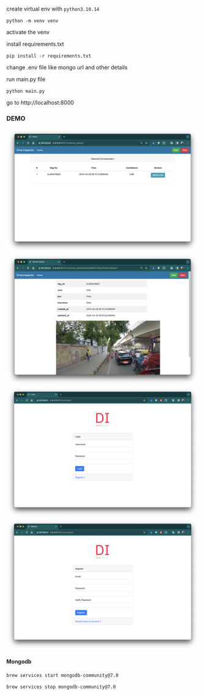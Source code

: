 create virtual env with `python3.10.14`
```commandline
python -m venv venv
```

activate the venv

install requirements.txt
```commandline
pip install -r requirements.txt
```

change .env file like mongo url and other details

run main.py file
```commandline
python main.py
```

go to http://localhost:8000


### DEMO
<img src="static/demo/home.png">
<img src="static/demo/vehicle_details.png">
<img src="static/demo/login.png">
<img src="static/demo/register.png">


#### Mongodb
```commandline
brew services start mongodb-community@7.0
```

```commandline
brew services stop mongodb-community@7.0
```